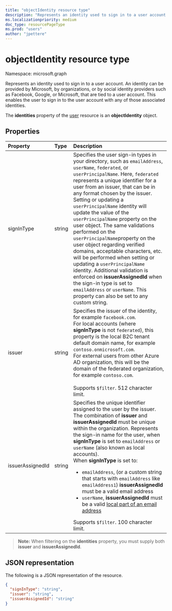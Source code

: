 ```yaml
---
title: "objectIdentity resource type"
description: "Represents an identity used to sign in to a user account."
ms.localizationpriority: medium
doc_type: resourcePageType
ms.prod: "users"
author: "jpettere"
---
```


# objectIdentity resource type

Namespace: microsoft.graph

Represents an identity used to sign in to a user account. An identity can be provided by Microsoft, by organizations, or by social identity providers such as Facebook, Google, or Microsoft, that are tied to a user account. This enables the user to sign in to the user account with any of those associated identities.

The **identities** property of the [user](user.md) resource is an **objectIdentity** object.

## Properties

| Property   | Type |Description|
|:---------------|:--------|:----------|
|signInType|string| Specifies the user sign-in types in your directory, such as `emailAddress`, `userName`, `federated`, or `userPrincipalName`. Here, `federated` represents a unique identifier for a user from an issuer, that can be in any format chosen by the issuer. Setting or updating a `userPrincipalName` identity will update the value of the `userPrincipalName` property on the user object. The same validations performed on the `userPrincipalName`property on the user object regarding verified domains, acceptable characters, etc. will be performed when setting or updating a `userPrincipalName` identity. Additional validation is enforced on **issuerAssignedId** when the sign-in type is set to `emailAddress` or `userName`. This property can also be set to any custom string.|
|issuer|string|Specifies the issuer of the identity, for example `facebook.com`.<br>For local accounts (where **signInType** is not `federated`), this property is the local B2C tenant default domain name, for example `contoso.onmicrosoft.com`.<br>For external users from other Azure AD organization, this will be the domain of the federated organization, for example `contoso.com`.<br><br>Supports `$filter`. 512 character limit.|
|issuerAssignedId|string|Specifies the unique identifier assigned to the user by the issuer. The combination of **issuer** and **issuerAssignedId** must be unique within the organization. Represents the sign-in name for the user, when **signInType** is set to `emailAddress` or `userName` (also known as local accounts).<br>When **signInType** is set to: <ul><li>`emailAddress`, (or a custom string that starts with `emailAddress` like `emailAddress1`) **issuerAssignedId** must be a valid email address</li><li>`userName`, **issuerAssignedId** must be a valid [local part of an email address](https://tools.ietf.org/html/rfc3696#section-3)</li></ul>Supports `$filter`. 100 character limit.|

>**Note:** When filtering on the **identities** property, you must supply both **issuer** and **issuerAssignedId**.

## JSON representation

The following is a JSON representation of the resource.

<!-- {
  "blockType": "resource",
  "optionalProperties": [

  ],
  "@odata.type": "microsoft.graph.objectIdentity"
}-->

```json
{
  "signInType": "string",
  "issuer": "string",
  "issuerAssignedId": "string"
}
```

<!-- uuid: 8fcb5dbc-d5aa-4681-8e31-b001d5168d79
2015-10-25 14:57:30 UTC -->
<!--
{
  "type": "#page.annotation",
  "description": "objectIdentity resource",
  "keywords": "",
  "section": "documentation",
  "tocPath": "",
  "suppressions": []
}
-->


